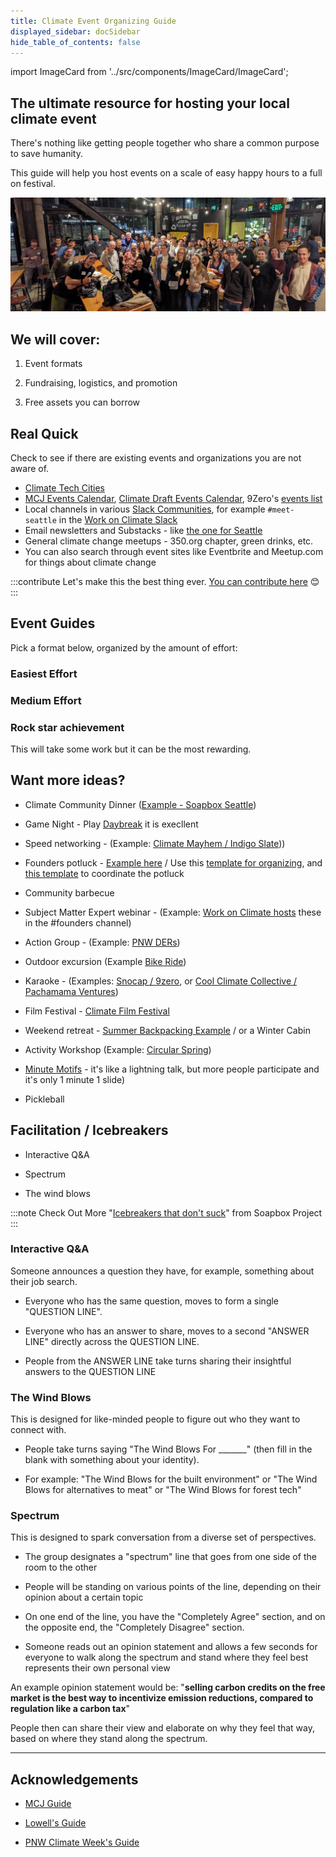 ```yaml
---
title: Climate Event Organizing Guide
displayed_sidebar: docSidebar
hide_table_of_contents: false
---
```

import ImageCard from '../src/components/ImageCard/ImageCard';

## The ultimate resource for hosting your local climate event


There's nothing like getting people together who share a common purpose to save humanity.

This guide will help you host events on a scale of easy happy hours to a full on festival.

![seattle climate tech meetup](../static/img/seattle-climate-tech-meetup.jpg)

## We will cover:

1. Event formats

2. Fundraising, logistics, and promotion

3. Free assets you can borrow

## Real Quick

Check to see if there are existing events and organizations you are not aware of.

- [Climate Tech Cities](https://www.climatetechcities.com/)
- [MCJ Events Calendar](https://lu.ma/u/mcj), [Climate Draft Events Calendar](https://lu.ma/climatedraft-community), 9Zero's [events list](https://www.notion.so/9zero/31efde2dbc50431e9bf09344fbfd7298?v=f8c3bcd309ce41c0a367d18e398dd3d3)
- Local channels in various [Slack Communities](/level-1#core-communities), for example `#meet-seattle` in the [Work on Climate Slack](https://workonclimate.org)
- Email newsletters and Substacks - like [the one for Seattle](https://seattle.climatetechcities.com) 
- General climate change meetups - 350.org chapter, green drinks, etc.
- You can also search through event sites like Eventbrite and Meetup.com for things about climate change

:::contribute
Let's make this the best thing ever.
[You can contribute here](contribute) 😊
:::

## Event Guides

Pick a format below, organized by the amount of effort:

### Easiest Effort

<div style={{ display: 'flex', flexWrap: 'wrap'}}>
    <ImageCard
    title="Happy hour"
    description="Find a place and tell people to show up"
    imageUrl="/img/climate-tech-happy-hour.jpg"
    linkUrl="/event-format-happy-hour"
    />
    <ImageCard
    title="Co-working session"
    description="Like a Happy Hour but people bring laptops"
    imageUrl="/img/climate-tech-co-working-seattle.jpg"
    linkUrl="/event-format-co-working-session"
    />
    <ImageCard
    title="City park"
    description="Take advantage of a nice day and invite some folks"
    imageUrl="/img/women-in-climate-seattle.jpg"
    linkUrl="/event-format-city-park"
    />

</div>

### Medium Effort

<div style={{ display: 'flex', flexWrap: 'wrap'}}>
    <ImageCard
    title="Expert Panel"
    description="A great way to build and amplify new ideas"
    imageUrl="/img/climate-panel-seattle.jpg"
    linkUrl="/event-format-expert-panel"
    />
    <ImageCard
    title="Coffee Crawl"
    description="Post a walking route and stop at a variety of coffee joints"
    imageUrl="/img/climate-coffee-crawl.jpg"
    linkUrl="/event-format-coffee-crawl"
    />
    <ImageCard
    title="Trivia Night"
    description="People love a friendly competition with a dash of humor"
    imageUrl="/img/climate-tech-trivia-night.jpg"
    linkUrl="/event-format-trivia-night"
    />
</div>

### Rock star achievement

This will take some work but it can be the most rewarding.

<div style={{ display: 'flex', flexWrap: 'wrap'}}>
    <ImageCard
    title="Lightning talks"
    description="Put on a great show and learn a ton"
    imageUrl="/img/climate-lightning-talks.jpg"
    linkUrl="/event-format-lightning-talks"
    />
    <ImageCard
    title="Hackathon"
    description="Build something to move the needle"
    imageUrl="/img/hackathon.webp"
    linkUrl="/event-format-hackathon"
    />
    <ImageCard
    title="Climate Day / Week"
    description="Paint the town green!"
    imageUrl="/img/pnw-climate-week-event.png"
    linkUrl="/event-format-climate-day-or-week"
    />
</div>

## Want more ideas?

- Climate Community Dinner ([Example - Soapbox Seattle](https://lu.ma/xnpail55))

- Game Night - Play [Daybreak](https://daybreakgame.org/) it is execllent

- Speed networking - (Example: [Climate Mayhem / Indigo Slate](https://lu.ma/co.work-may2024)))

- Founders potluck - [Example here](https://www.linkedin.com/posts/lowellbander_2-climate-founders-pt-2-double-dinner-activity-7155006039308800000-1Ypb) / Use this [template for organizing](https://docs.google.com/document/d/1YKJHdfkSpy05rnoUU68t5xb_qbzBJlPEYIW-cOmB4xg/edit), and [this template](https://docs.google.com/spreadsheets/d/1F3x5Ye-3T6Lx660BLhGTgTiqkIpVYQhIvP8UY01JzeI/view) to coordinate the potluck

- Community barbecue

- Subject Matter Expert webinar - (Example: [Work on Climate hosts](https://workonclimate.org) these in the #founders channel)

- Action Group - (Example: [PNW DERs](https://pnwders.notion.site/PNW-DERs-Home-33d49ff437f54e12b5de8ce37bac58e9))

- Outdoor excursion (Example [Bike Ride](https://lu.ma/9wmgdncx))

- Karaoke - (Examples: [Snocap / 9zero](https://www.linkedin.com/feed/update/urn:li:activity:7217987708512522240/), or [Cool Climate Collective / Pachamama Ventures](https://lu.ma/casual-climate-karaoke)) 

- Film Festival - [Climate Film Festival](https://www.climatefilmfest.com/)

- Weekend retreat - [Summer Backpacking Example](https://docs.google.com/document/d/1-10Qu_WDmTDQufkggIO6QOrkSZ8Qu8RrO-TWo4mcGng/edit?usp=sharing) / or a Winter Cabin

- Activity Workshop (Example: [Circular Spring](https://lu.ma/q2vkpzob))

- [Minute Motifs](../event-format-minute-motifs) - it's like a lightning talk, but more people participate and it's only 1 minute 1 slide)

- Pickleball


## Facilitation / Icebreakers

- Interactive Q&A

- Spectrum

- The wind blows

:::note Check Out
More "[Icebreakers that don't suck](https://niviachanta.com/articles/icebreakers-that-dont-suck-in-2024)" from Soapbox Project
:::

### Interactive Q&A

Someone announces a question they have, for example, something about their job search.

- Everyone who has the same question, moves to form a single "QUESTION LINE". 

- Everyone who has an answer to share, moves to a second "ANSWER LINE" directly across the QUESTION LINE.

- People from the ANSWER LINE take turns sharing their insightful answers to the QUESTION LINE

### The Wind Blows

This is designed for like-minded people to figure out who they want to connect with.

- People take turns saying "The Wind Blows For _______" (then fill in the blank with something 
about your identity).

- For example: "The Wind Blows for the built environment" or "The Wind Blows for alternatives to 
meat" or "The Wind Blows for forest tech"

### Spectrum

This is designed to spark conversation from a diverse set of perspectives.

- The group designates a "spectrum" line that goes from one side of the room to the other

- People will be standing on various points of the line, depending on their opinion about a certain topic

- On one end of the line, you have the "Completely Agree" section, and on the opposite end, the "Completely Disagree" section.

- Someone reads out an opinion statement and allows a few seconds for everyone to walk along the spectrum and stand where they feel best represents their own personal view

An example opinion statement would be: "**selling carbon credits on the free market is the best way to incentivize emission reductions, compared to regulation like a carbon tax**"

People then can share their view and elaborate on why they feel that way, based on where they stand along the spectrum.

---

## Acknowledgements

- [MCJ Guide](https://docs.google.com/document/d/1wRzbTbouCaz_gdQ6bW7qaDNa1gk8M3pJkuTjJoYbPk8/edit#)

- [Lowell's Guide](https://www.notion.so/Organizing-a-Climate-Meetup-2c7005194d4b4c6f954231668432f7b3?pvs=4)

- [PNW Climate Week's Guide](https://www.notion.so/native/seattleclimatetech/Event-Hosting-Guide-2b41e3659d1948eca04ae04b67c831a3?deepLinkOpenNewTab=true)